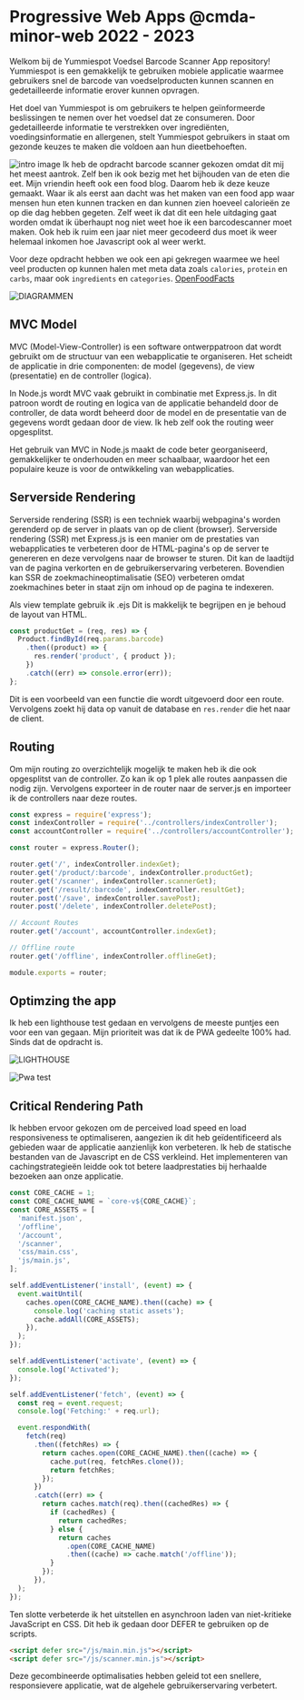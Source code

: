 # Progressive Web Apps @cmda-minor-web 2022 - 2023

Welkom bij de Yummiespot Voedsel Barcode Scanner App repository! Yummiespot is een gemakkelijk te gebruiken mobiele applicatie waarmee gebruikers snel de barcode van voedselproducten kunnen scannen en gedetailleerde informatie erover kunnen opvragen.

Het doel van Yummiespot is om gebruikers te helpen geïnformeerde beslissingen te nemen over het voedsel dat ze consumeren. Door gedetailleerde informatie te verstrekken over ingrediënten, voedingsinformatie en allergenen, stelt Yummiespot gebruikers in staat om gezonde keuzes te maken die voldoen aan hun dieetbehoeften.

![intro image](https://github.com/wongsrila/barcode-scanner/blob/8f9c65c738c3cab907aa19a736febb00d200e65a/assets/images/barcode-scanner-app-home-image.png)
Ik heb de opdracht barcode scanner gekozen omdat dit mij het meest aantrok. Zelf ben ik ook bezig met het bijhouden van de eten die eet. Mijn vriendin heeft ook een food blog. Daarom heb ik deze keuze gemaakt. Waar ik als eerst aan dacht was het maken van een food app waar mensen hun eten kunnen tracken en dan kunnen zien hoeveel calorieën ze op die dag hebben gegeten. Zelf weet ik dat dit een hele uitdaging gaat worden omdat ik überhaupt nog niet weet hoe ik een barcodescanner moet maken. Ook heb ik ruim een jaar niet meer gecodeerd dus moet ik weer helemaal inkomen hoe Javascript ook al weer werkt.

Voor deze opdracht hebben we ook een api gekregen waarmee we heel veel producten op kunnen halen met meta data zoals `calories`, `protein` en `carbs`, maar ook `ingredients` en `categories`. [OpenFoodFacts](https://openfoodfacts.github.io/api-documentation/)

![DIAGRAMMEN](./public/images/DIAGRAM_PWA.png)

## MVC Model

MVC (Model-View-Controller) is een software ontwerppatroon dat wordt gebruikt om de structuur van een webapplicatie te organiseren. Het scheidt de applicatie in drie componenten: de model (gegevens), de view (presentatie) en de controller (logica).

In Node.js wordt MVC vaak gebruikt in combinatie met Express.js. In dit patroon wordt de routing en logica van de applicatie behandeld door de controller, de data wordt beheerd door de model en de presentatie van de gegevens wordt gedaan door de view. Ik heb zelf ook the routing weer opgesplitst.

Het gebruik van MVC in Node.js maakt de code beter georganiseerd, gemakkelijker te onderhouden en meer schaalbaar, waardoor het een populaire keuze is voor de ontwikkeling van webapplicaties.

## Serverside Rendering

Serverside rendering (SSR) is een techniek waarbij webpagina's worden gerenderd op de server in plaats van op de client (browser). Serverside rendering (SSR) met Express.js is een manier om de prestaties van webapplicaties te verbeteren door de HTML-pagina's op de server te genereren en deze vervolgens naar de browser te sturen. Dit kan de laadtijd van de pagina verkorten en de gebruikerservaring verbeteren. Bovendien kan SSR de zoekmachineoptimalisatie (SEO) verbeteren omdat zoekmachines beter in staat zijn om inhoud op de pagina te indexeren.

Als view template gebruik ik .ejs Dit is makkelijk te begrijpen en je behoud de layout van HTML.

```javascript
const productGet = (req, res) => {
  Product.findById(req.params.barcode)
    .then((product) => {
      res.render('product', { product });
    })
    .catch((err) => console.error(err));
};
```

Dit is een voorbeeld van een functie die wordt uitgevoerd door een route. Vervolgens zoekt hij data op vanuit de database en `res.render` die het naar de client.

## Routing

Om mijn routing zo overzichtelijk mogelijk te maken heb ik die ook opgesplitst van de controller. Zo kan ik op 1 plek alle routes aanpassen die nodig zijn. Vervolgens exporteer in de router naar de server.js en importeer ik de controllers naar deze routes.

```javascript
const express = require('express');
const indexController = require('../controllers/indexController');
const accountController = require('../controllers/accountController');

const router = express.Router();

router.get('/', indexController.indexGet);
router.get('/product/:barcode', indexController.productGet);
router.get('/scanner', indexController.scannerGet);
router.get('/result/:barcode', indexController.resultGet);
router.post('/save', indexController.savePost);
router.post('/delete', indexController.deletePost);

// Account Routes
router.get('/account', accountController.indexGet);

// Offline route
router.get('/offline', indexController.offlineGet);

module.exports = router;
```

## Optimzing the app

Ik heb een lighthouse test gedaan en vervolgens de meeste puntjes een voor een van gegaan. Mijn prioriteit was dat ik de PWA gedeelte 100% had. Sinds dat de opdracht is.

![LIGHTHOUSE](./public/images/lighthouse_test.png)

![Pwa test](./public/images/pwa_test.png)

## Critical Rendering Path

Ik hebben ervoor gekozen om de perceived load speed en load responsiveness te optimaliseren, aangezien ik dit heb geïdentificeerd als gebieden waar de applicatie aanzienlijk kon verbeteren. Ik heb de statische bestanden van de Javascript en de CSS verkleind. Het implementeren van cachingstrategieën leidde ook tot betere laadprestaties bij herhaalde bezoeken aan onze applicatie.

```javascript
const CORE_CACHE = 1;
const CORE_CACHE_NAME = `core-v${CORE_CACHE}`;
const CORE_ASSETS = [
  'manifest.json',
  '/offline',
  '/account',
  '/scanner',
  'css/main.css',
  'js/main.js',
];

self.addEventListener('install', (event) => {
  event.waitUntil(
    caches.open(CORE_CACHE_NAME).then((cache) => {
      console.log('caching static assets');
      cache.addAll(CORE_ASSETS);
    }),
  );
});

self.addEventListener('activate', (event) => {
  console.log('Activated');
});

self.addEventListener('fetch', (event) => {
  const req = event.request;
  console.log('Fetching:' + req.url);

  event.respondWith(
    fetch(req)
      .then((fetchRes) => {
        return caches.open(CORE_CACHE_NAME).then((cache) => {
          cache.put(req, fetchRes.clone());
          return fetchRes;
        });
      })
      .catch((err) => {
        return caches.match(req).then((cachedRes) => {
          if (cachedRes) {
            return cachedRes;
          } else {
            return caches
              .open(CORE_CACHE_NAME)
              .then((cache) => cache.match('/offline'));
          }
        });
      }),
  );
});
```

Ten slotte verbeterde ik het uitstellen en asynchroon laden van niet-kritieke JavaScript en CSS. Dit heb ik gedaan door DEFER te gebruiken op de scripts.

```html
<script defer src="/js/main.min.js"></script>
<script defer src="/js/scanner.min.js"></script>
```

Deze gecombineerde optimalisaties hebben geleid tot een snellere, responsievere applicatie, wat de algehele gebruikerservaring verbetert.

